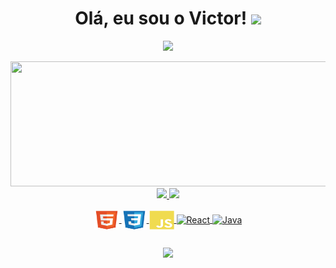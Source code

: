 <h1 align="center">
  Olá, eu sou o Victor!
  <img src="https://media.giphy.com/media/hvRJCLFzcasrR4ia7z/giphy.gif" width="30">
</h1>

<p align="center">
  <a href="https://github.com/DenverCoder1/readme-typing-svg"><img src="https://readme-typing-svg.herokuapp.com?font=Rubik&size=30&color=70A5FD&center=true&vCenter=true&multiline=true&lines=Programador+Fullstack"></a>
</p>

<div align="center">
  
  <a href="https://github.com/victordm6">
  <img height="200em" width="750" src="https://github-readme-streak-stats.herokuapp.com?user=victordm6&theme=tokyonight&hide_border=true&date_format=j%2Fn%5B%2FY%5D&locale=pt-br&fire=CE2424CE"/>
  <img height="162em" src="https://github-readme-stats.vercel.app/api?username=victordm6&show_icons=true&theme=tokyonight&hide_border=true&include_all_commits=true&count_private=true&locale=pt-br&custom_title=Estatísticas do GitHub de Victor"/>
  <img height="160em" src="https://github-readme-stats.vercel.app/api/top-langs/?username=victordm6&hide_border=true&layout=compact&langs_count=7&theme=tokyonight&locale=pt-br&custom_title=Linguagens mais usadas por Victor"/>
    
</div>
  
<div align="center" style="display: inline_block"><br>
  
  <img align="center" alt="HTML" height="30" width="40" src="https://raw.githubusercontent.com/devicons/devicon/master/icons/html5/html5-original.svg">
  <img align="center" alt="CSS" height="30" width="40" src="https://raw.githubusercontent.com/devicons/devicon/master/icons/css3/css3-original.svg">
  <img align="center" alt="Js" height="30" width="40" src="https://raw.githubusercontent.com/devicons/devicon/master/icons/javascript/javascript-plain.svg">
  <img align="center" alt="React" height="30" width="40" src="https://cdn.jsdelivr.net/gh/devicons/devicon/icons/react/react-original.svg">
  <img align="center" alt="Java" height="30" width="40" src="https://cdn.jsdelivr.net/gh/devicons/devicon/icons/java/java-original.svg">
  
</div>
<h2 align="center">
   
</h2>
  
<div align="center">
  
  <a href="https://www.linkedin.com/in/victordm6" target="_blank"><img src="https://img.shields.io/badge/-LinkedIn-%230077B5?style=for-the-badge&logo=linkedin&logoColor=white" target="_blank"></a> 
 
</div>    
